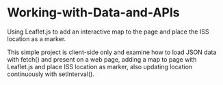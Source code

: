 # Working-with-Data-and-APIs
Using Leaflet.js to add an interactive map to the page and place the ISS location as a marker.

This simple project is client-side only and examine how to load JSON data with fetch() and present on a web page, adding a map to page with Leaflet.js and place ISS location as marker, also updating location continuously with setInterval().
